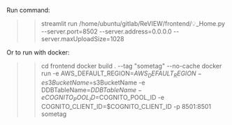 Run command:

>> streamlit run /home/ubuntu/gitlab/ReVIEW/frontend/💡_Home.py \
--server.port=8502 --server.address=0.0.0.0 --server.maxUploadSize=1028

Or to run with docker:
>> cd frontend
>> docker build . --tag "sometag" --no-cache
>> docker run -e AWS_DEFAULT_REGION=$AWS_DEFAULT_REGION -e s3BucketName=$s3BucketName -e DDBTableName=$DDBTableName -e COGNITO_POOL_ID=$COGNITO_POOL_ID -e COGNITO_CLIENT_ID=$COGNITO_CLIENT_ID -p 8501:8501 sometag